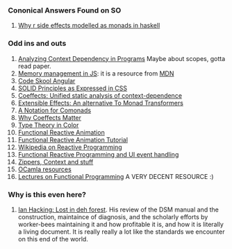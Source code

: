 ### Cononical Answers Found on SO
1. [Why r side effects modelled as monads in haskell](http://stackoverflow.com/questions/2488646/why-are-side-effects-modeled-as-monads-in-haskell?rq=1)

### Odd ins and outs
1. [Analyzing Context Dependency in Programs](http://tomasp.net/academic/drafts/coeffects-structural/coeffects-structural.pdf) Maybe about scopes, gotta read paper.
2. [Memory management in JS](https://developer.mozilla.org/en-US/docs/Web/JavaScript/Memory_Management#Reference-counting_garbage_collection): it is a resource from [MDN](https://developer.mozilla.org)
3. [Code Skool Angular](http://campus.codeschool.com/courses/shaping-up-with-angular-js/level/1/section/1/video/1)
4. [SOLID Principles as Expressed in CSS](http://blog.millermedeiros.com/solid-css/)
5. [Coeffects: Unified static analysis of context-dependence](http://tomasp.net/academic/papers/coeffects/coeffects-icalp.pdf)
6. [Extensible Effects: An alternative To Monad Transformers](http://www.cs.indiana.edu/~sabry/papers/exteff.pdf)
7. [A Notation for Comonads](http://www.cl.cam.ac.uk/~dao29/publ/codo-notation-orchard-ifl12.pdf)
8. [Why Coeffects Matter](http://tomasp.net/blog/2014/why-coeffects-matter/index.html)
9. [Type Theory in Color](http://www.cse.chalmers.se/~bernardy/CCCC.pdf)
10. [Functional Reactive Animation](http://conal.net/papers/icfp97/icfp97.pdf)
11. [Functional Reactive Animation Tutorial](http://conal.net/fran/tutorial.htm)
12. [Wikipedia on Reactive Programming](http://en.wikipedia.org/wiki/Reactive_programming)
13. [Functional Reactive Programming and UI event handling](http://stackoverflow.com/questions/18609619/how-are-events-who-lead-to-ui-changes-handled-modelled-with-functional-reactive?rq=1)
14. [Zippers, Context and stuff](http://www.ii.uni.wroc.pl/~lukstafi/pmwiki/uploads/Functional/functional-lecture10.pdf)
15. [OCamla resources](http://www.ii.uni.wroc.pl/~lukstafi/pmwiki/index.php?n=ProgFun.ProgFun)
16. [Lectures on Functional Programming](http://www.ii.uni.wroc.pl/~lukstafi/pmwiki/index.php?n=Functional.Functional) A VERY DECENT RESOURCE :)

### Why is this even here?
1. [Ian Hacking: Lost in deh forest](http://www.lrb.co.uk/v35/n15/ian-hacking/lost-in-the-forest). His review of the DSM manual and the construction, maintaince of diagnosis, and the scholarly efforts by worker-bees maintaining it and how profitable it is, and how it is literally a living document. It is really really a lot like the standards we encounter on this end of the world.

